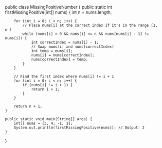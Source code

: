 public class MissingPositiveNumber {
    public static int firstMissingPositive(int[] nums) {
        int n = nums.length;

        for (int i = 0; i < n; i++) {
            // Place nums[i] at the correct index if it's in the range [1, n ]
            while (nums[i] > 0 && nums[i] <= n && nums[nums[i] - 1] != nums[i]) {
                int correctIndex = nums[i] - 1;
                // Swap nums[i] and nums[correctIndex]
                int temp = nums[i];
                nums[i] = nums[correctIndex];
                nums[correctIndex] = temp;
            }
        }

        // Find the first index where nums[i] != i + 1
        for (int i = 0; i < n; i++) {
            if (nums[i] != i + 1) {
                return i + 1;
            }
        }

        return n + 1;
    }

    public static void main(String[] args) {
        int[] nums = {3, 4, -1, 1};
        System.out.println(firstMissingPositive(nums)); // Output: 2
    }
}
